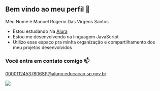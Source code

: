## Bem vindo ao meu perfil 💙

Meu Nome è Manoel Rogerio Das Virgens Santos

- Estou estudando Na [Alura](https://www.alura.com.br)
- Estou me desenvolvendo na linguagem JavaScript
- Utilizo esse espaço pra minha organização e compartilhamento dos meu projetos desenvolvidos

### Você entra em contato comigo 📫

00001124537806SP@aluno.educacao.sp.gov.br

![](https://media1.tenor.com/m/IxSt_KDI7kwAAAAC/invader-zim-gir.gif)

